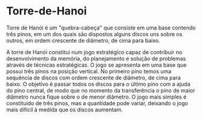 # Torre-de-Hanoi
Torre de Hanói é um "quebra-cabeça" que consiste em uma base contendo três pinos, em um dos quais são dispostos alguns discos uns sobre os outros, em ordem crescente de diâmetro, de cima para baixo.

A torre de Hanói constitui num jogo estratégico capaz de contribuir no desenvolvimento da memória, do planejamento e solução de problemas através de técnicas estratégicas. O jogo se apresenta em uma base que possui três pinos na posição vertical. No primeiro pino temos uma sequência de discos com ordem crescente de diâmetro, de cima para baixo. O objetivo é passar todos os discos para o último pino com a ajuda do pino central, de modo que no momento da transferência o pino de maior diâmetro nunca fique sobre o de menor diâmetro. O jogo mais simples é constituído de três pinos, mas a quantidade pode variar, deixando o jogo mais difícil à medida que os discos aumentam.
